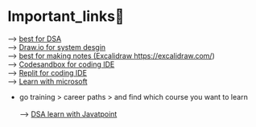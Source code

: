 # Important_links🔗
--> <a href="https://visualgo.net/">best for DSA</a><br>
--> <a href="https://app.diagrams.net/">Draw.io for system desgin</a><br>
--> <a href="https://excalidraw.com/"> best for making notes (Excalidraw https://excalidraw.com/)</a><br>
--> <a href="https://codesandbox.io/">Codesandbox for coding IDE</a><br>
--> <a href="https://replit.com/">Replit for coding IDE</a><br>
--> <a href="https://learn.microsoft.com/en-in/training/">Learn with microsoft</a> 
* go training > career paths > and find which course you want to learn <br><br>
--> <a href="https://www.javatpoint.com/data-structure-tutorial">DSA learn with Javatpoint</a>
